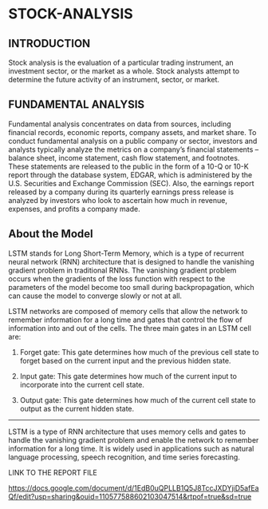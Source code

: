 # STOCK-ANALYSIS

## INTRODUCTION 

Stock analysis is the evaluation of a particular trading instrument, an investment sector, or the market as a whole. Stock analysts attempt to determine the future activity of an instrument, sector, or market.

## FUNDAMENTAL ANALYSIS
Fundamental analysis concentrates on data from sources, including financial records, economic reports, company assets, and market share. To conduct fundamental analysis on a public company or sector, investors and analysts typically analyze the metrics on a company’s financial statements – balance sheet, income statement, cash flow statement, and footnotes.
These statements are released to the public in the form of a 10-Q or 10-K report through the database system, EDGAR, which is administered by the U.S. Securities and Exchange Commission (SEC). Also, the earnings report released by a company during its quarterly earnings press release is analyzed by investors who look to ascertain how much in revenue, expenses, and profits a company made.

## About the Model

LSTM stands for Long Short-Term Memory, which is a type of recurrent neural network (RNN) architecture that is designed to handle the vanishing gradient problem in traditional RNNs. The vanishing gradient problem occurs when the gradients of the loss function with respect to the parameters of the model become too small during backpropagation, which can cause the model to converge slowly or not at all.

LSTM networks are composed of memory cells that allow the network to remember information for a long time and gates that control the flow of information into and out of the cells. The three main gates in an LSTM cell are:
1. Forget gate: This gate determines how much of the previous cell state to forget based on the current input and the previous hidden state.

2. Input gate: This gate determines how much of the current input to incorporate into the current cell state.

3. Output gate: This gate determines how much of the current cell state to output as the current hidden state.

---
 LSTM is a type of RNN architecture that uses memory cells and gates to handle the vanishing gradient problem and enable the network to remember information for a long time. It is widely used in applications such as natural language processing, speech recognition, and time series forecasting.

LINK TO THE REPORT FILE

https://docs.google.com/document/d/1EdB0uQPLLB1Q5J8TccJXDYjiD5afEaQf/edit?usp=sharing&ouid=110577588602103047514&rtpof=true&sd=true
